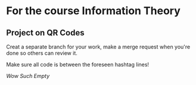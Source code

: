 # For the course Information Theory

## Project on QR Codes

Creat a separate branch for your work, make a merge request when you're done so others can review it. 

Make sure all code is between the foreseen hashtag lines!

_Wow Such Empty_
